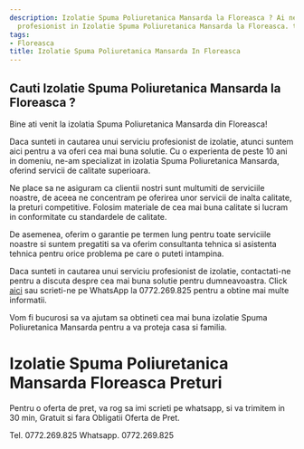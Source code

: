 ```yaml
---
description: Izolatie Spuma Poliuretanica Mansarda la Floreasca ? Ai nevoie de un
  profesionist in Izolatie Spuma Poliuretanica Mansarda la Floreasca. tel. 0772.269.825
tags:
- Floreasca
title: Izolatie Spuma Poliuretanica Mansarda In Floreasca
---
```



## Cauti Izolatie Spuma Poliuretanica Mansarda la Floreasca ?

Bine ati venit la izolatia Spuma Poliuretanica Mansarda din Floreasca!

Daca sunteti in cautarea unui serviciu profesionist de izolatie, atunci suntem aici pentru a va oferi cea mai buna solutie. Cu o experienta de peste 10 ani in domeniu, ne-am specializat in izolatia Spuma Poliuretanica Mansarda, oferind servicii de calitate superioara.

Ne place sa ne asiguram ca clientii nostri sunt multumiti de serviciile noastre, de aceea ne concentram pe oferirea unor servicii de inalta calitate, la preturi competitive. Folosim materiale de cea mai buna calitate si lucram in conformitate cu standardele de calitate.

De asemenea, oferim o garantie pe termen lung pentru toate serviciile noastre si suntem pregatiti sa va oferim consultanta tehnica si asistenta tehnica pentru orice problema pe care o puteti intampina.

Daca sunteti in cautarea unui serviciu profesionist de izolatie, contactati-ne pentru a discuta despre cea mai buna solutie pentru dumneavoastra. Click [aici](https://www.izolatiaspuma.ro/izolatie-spuma-poliuretanica-mansarda-floreasca/) sau scrieti-ne pe WhatsApp la 0772.269.825 pentru a obtine mai multe informatii. 

Vom fi bucurosi sa va ajutam sa obtineti cea mai buna izolatie Spuma Poliuretanica Mansarda pentru a va proteja casa si familia.

# Izolatie Spuma Poliuretanica Mansarda Floreasca Preturi
Pentru o oferta de pret, va rog sa imi scrieti pe whatsapp, si va trimitem in 30 min, Gratuit si fara Obligatii Oferta de Pret.

Tel. 0772.269.825
Whatsapp. 0772.269.825